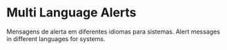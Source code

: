 # Multi Language Alerts

Mensagens de alerta em diferentes idiomas para sistemas.
Alert messages in different languages for systems.
